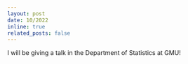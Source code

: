 ```yaml
---
layout: post
date: 10/2022
inline: true
related_posts: false
---
```

I will be giving a talk in the Department of Statistics at GMU!
